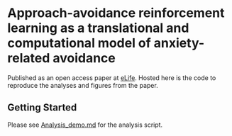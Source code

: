 # Approach-avoidance reinforcement learning as a translational and computational model of anxiety-related avoidance

Published as an open access paper at
[eLife](https://doi.org/10.7554/eLife.87720.4). Hosted here is the code to reproduce the analyses and figures from the paper.

## Getting Started

Please see [Analysis_demo.md](Analysis_demo.md) for the analysis script.
